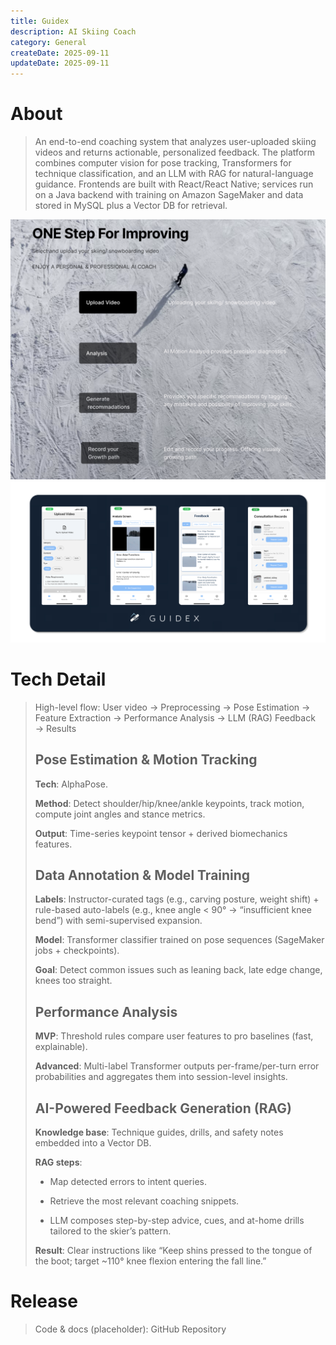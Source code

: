 ```yaml
---
title: Guidex
description: AI Skiing Coach
category: General
createDate: 2025-09-11
updateDate: 2025-09-11
---
```


# About

> An end-to-end coaching system that analyzes user-uploaded skiing videos and returns actionable, personalized feedback. The platform combines computer vision for pose tracking, Transformers for technique classification, and an LLM with RAG for natural-language guidance. Frontends are built with React/React Native; services run on a Java backend with training on Amazon SageMaker and data stored in MySQL plus a Vector DB for retrieval.

![About](./about1.png)
![About](./about2.png)

# Tech Detail

> High-level flow:
> User video → Preprocessing → Pose Estimation → Feature Extraction → Performance Analysis → LLM (RAG) Feedback → Results
>
>
> ## Pose Estimation & Motion Tracking
>
> **Tech**: AlphaPose.
>
> **Method**: Detect shoulder/hip/knee/ankle keypoints, track motion, compute joint angles and stance metrics.
>
> **Output**: Time-series keypoint tensor + derived biomechanics features.
>
>
> ## Data Annotation & Model Training
>
> **Labels**: Instructor-curated tags (e.g., carving posture, weight shift) + rule-based auto-labels (e.g., knee angle < 90° → “insufficient knee bend”) with semi-supervised expansion.
>
> **Model**: Transformer classifier trained on pose sequences (SageMaker jobs + checkpoints).
>
> **Goal**: Detect common issues such as leaning back, late edge change, knees too straight.
>
>
> ## Performance Analysis
>
> **MVP**: Threshold rules compare user features to pro baselines (fast, explainable).
>
> **Advanced**: Multi-label Transformer outputs per-frame/per-turn error probabilities and aggregates them into session-level insights.
>
>
> ## AI-Powered Feedback Generation (RAG)
>
> **Knowledge base**: Technique guides, drills, and safety notes embedded into a Vector DB.
>
> **RAG steps**:
>
> - Map detected errors to intent queries.
>
> - Retrieve the most relevant coaching snippets.
>
> - LLM composes step-by-step advice, cues, and at-home drills tailored to the skier’s pattern.
>
> **Result**: Clear instructions like “Keep shins pressed to the tongue of the boot; target ~110° knee flexion entering the fall line.”

# Release

> Code & docs (placeholder): GitHub Repository